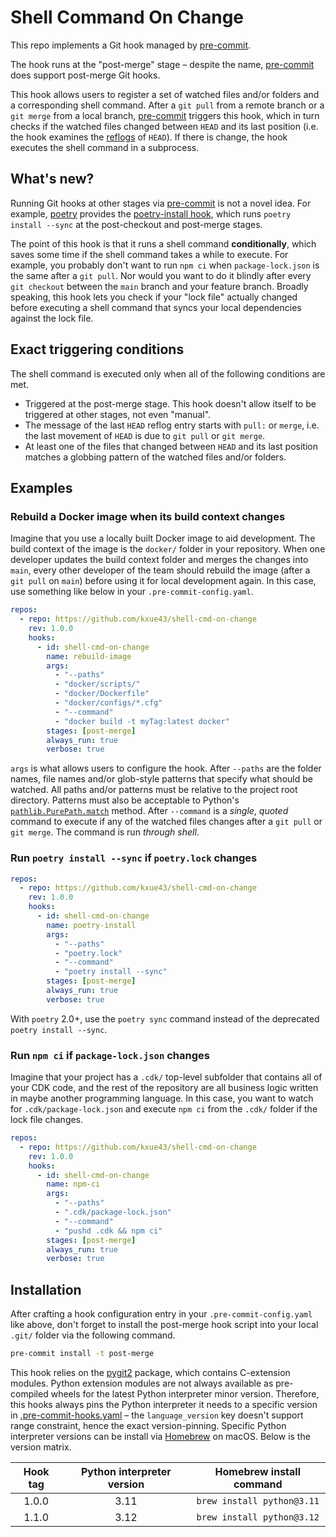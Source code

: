 # Shell Command On Change

This repo implements a Git hook managed by [pre-commit](https://pre-commit.com).

The hook runs at the "post-merge" stage – despite the name, [pre-commit](https://pre-commit.com) does support
post-merge Git hooks.

This hook allows users to register a set of watched files and/or folders and a corresponding shell command.
After a `git pull` from a remote branch or a `git merge` from a local branch, [pre-commit](https://pre-commit.com)
triggers this hook, which in turn checks if the watched files changed between `HEAD` and its last position
(i.e. the hook examines the [reflogs](https://git-scm.com/docs/git-reflog) of `HEAD`).
If there is change, the hook executes the shell command in a subprocess.

## What's new?

Running Git hooks at other stages via [pre-commit](https://pre-commit.com) is not a novel idea. For example,
[poetry](https://python-poetry.org/) provides the
[poetry-install hook](https://python-poetry.org/docs/pre-commit-hooks/#poetry-install),
which runs `poetry install --sync` at the post-checkout and post-merge stages.

The point of this hook is that it runs a shell command **conditionally**, which saves some time if the shell command
takes a while to execute. For example, you probably don't want to run `npm ci` when `package-lock.json` is the same
after a `git pull`. Nor would you want to do it blindly after every `git checkout` between the `main` branch and
your feature branch. Broadly speaking, this hook lets you check if your "lock file" actually changed before executing
a shell command that syncs your local dependencies against the lock file.

## Exact triggering conditions

The shell command is executed only when all of the following conditions are met.

- Triggered at the post-merge stage. This hook doesn't allow itself to be triggered at other stages, not even "manual".
- The message of the last `HEAD` reflog entry starts with `pull:` or `merge`, i.e. the last movement of `HEAD` is due
  to `git pull` or `git merge`.
- At least one of the files that changed between `HEAD` and its last position matches a globbing pattern of the watched
  files and/or folders.

## Examples

### Rebuild a Docker image when its build context changes

Imagine that you use a locally built Docker image to aid development. The build context of the image is the `docker/`
folder in your repository. When one developer updates the build context folder and merges the changes into `main`,
every other developer of the team should rebuild the image (after a `git pull` on `main`) before using it
for local development again. In this case, use something like below in your `.pre-commit-config.yaml`.

```yaml
repos:
  - repo: https://github.com/kxue43/shell-cmd-on-change
    rev: 1.0.0
    hooks:
      - id: shell-cmd-on-change
        name: rebuild-image
        args:
          - "--paths"
          - "docker/scripts/"
          - "docker/Dockerfile"
          - "docker/configs/*.cfg"
          - "--command"
          - "docker build -t myTag:latest docker"
        stages: [post-merge]
        always_run: true
        verbose: true
```

`args` is what allows users to configure the hook. After `--paths` are the folder names, file names and/or
glob-style patterns that specify what should be watched. All paths and/or patterns must be relative
to the project root directory. Patterns must also be acceptable to Python's
[`pathlib.PurePath.match`](https://docs.python.org/3.8/library/pathlib.html#pathlib.PurePath.match) method.
After `--command` is a *single*, *quoted* command to execute if any of the watched files changes after a
`git pull` or `git merge`. The command is run *through shell*.

### Run `poetry install --sync` if `poetry.lock` changes

```yaml
repos:
  - repo: https://github.com/kxue43/shell-cmd-on-change
    rev: 1.0.0
    hooks:
      - id: shell-cmd-on-change
        name: poetry-install
        args:
          - "--paths"
          - "poetry.lock"
          - "--command"
          - "poetry install --sync"
        stages: [post-merge]
        always_run: true
        verbose: true
```

With `poetry` 2.0+, use the `poetry sync` command instead of the deprecated `poetry install --sync`.

### Run `npm ci` if `package-lock.json` changes

Imagine that your project has a `.cdk/` top-level subfolder that contains all of your CDK code, and the rest of
the repository are all business logic written in maybe another programming language. In this case,
you want to watch for `.cdk/package-lock.json` and execute `npm ci` from the `.cdk/` folder if the lock file changes.

```yaml
repos:
  - repo: https://github.com/kxue43/shell-cmd-on-change
    rev: 1.0.0
    hooks:
      - id: shell-cmd-on-change
        name: npm-ci
        args:
          - "--paths"
          - ".cdk/package-lock.json"
          - "--command"
          - "pushd .cdk && npm ci"
        stages: [post-merge]
        always_run: true
        verbose: true
```

## Installation

After crafting a hook configuration entry in your `.pre-commit-config.yaml` like above, don't forget to install
the post-merge hook script into your local `.git/` folder via the following command.

```bash
pre-commit install -t post-merge
```

This hook relies on the [pygit2](https://github.com/libgit2/pygit2) package, which contains C-extension modules.
Python extension modules are not always available as pre-compiled wheels for the latest Python interpreter minor version.
Therefore, this hooks always pins the Python interpreter it needs to a specific version in
[.pre-commit-hooks.yaml](./.pre-commit-hooks.yaml) – the `language_version` key doesn't support range constraint,
hence the exact version-pinning. Specific Python interpreter versions can be install via [Homebrew](https://brew.sh/)
on macOS. Below is the version matrix.

| Hook tag | Python interpreter version | Homebrew install command   |
| :------: | :------------------------: | :------------------------: |
| 1.0.0    | 3.11                       | `brew install python@3.11` |
| 1.1.0    | 3.12                       | `brew install python@3.12` |
